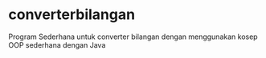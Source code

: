 # converterbilangan
Program Sederhana untuk converter bilangan dengan menggunakan kosep OOP sederhana dengan Java
